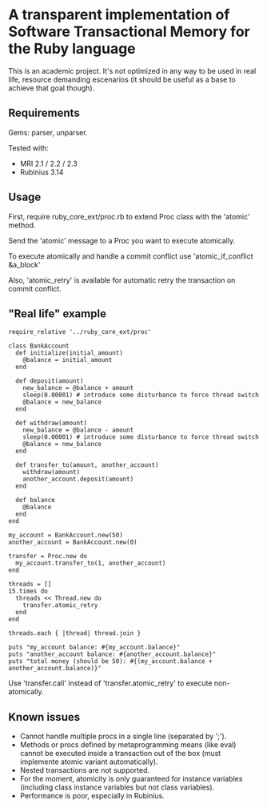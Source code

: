 A transparent implementation of Software Transactional Memory for the Ruby language
===================================================================================

This is an academic project. It's not optimized in any way to be 
used in real life, resource demanding escenarios (it should be 
useful as a base to achieve that goal though).

Requirements
------------
Gems: parser, unparser.

Tested with:
 - MRI 2.1 / 2.2 / 2.3
 - Rubinius 3.14

Usage
-----

First, require ruby_core_ext/proc.rb to extend Proc class with the 
'atomic' method.

Send the 'atomic' message to a Proc you want to execute atomically.

To execute atomically and handle a commit conflict use 
'atomic\_if\_conflict \&a\_block' 

Also, 'atomic\_retry' is available for automatic retry the 
transaction on commit conflict.

"Real life" example
-------------------

    require_relative '../ruby_core_ext/proc'
    
    class BankAccount
      def initialize(initial_amount)
        @balance = initial_amount
      end
    
      def deposit(amount)
        new_balance = @balance + amount
        sleep(0.00001) # introduce some disturbance to force thread switch
        @balance = new_balance
      end
    
      def withdraw(amount)
        new_balance = @balance - amount
        sleep(0.00001) # introduce some disturbance to force thread switch
        @balance = new_balance
      end
    
      def transfer_to(amount, another_account)
        withdraw(amount)
        another_account.deposit(amount)
      end
    
      def balance
        @balance
      end
    end
    
    my_account = BankAccount.new(50)
    another_account = BankAccount.new(0)
    
    transfer = Proc.new do
      my_account.transfer_to(1, another_account)
    end
    
    threads = []
    15.times do
      threads << Thread.new do
        transfer.atomic_retry
      end
    end
    
    threads.each { |thread| thread.join }
    
    puts "my_account balance: #{my_account.balance}"
    puts "another_account balance: #{another_account.balance}"
    puts "total money (should be 50): #{(my_account.balance + another_account.balance)}"

Use 'transfer.call' instead of 'transfer.atomic_retry' to execute 
non-atomically.

Known issues
------------

- Cannot handle multiple procs in a single line (separated by ';').
- Methods or procs defined by metaprogramming means (like eval) cannot 
be executed inside a transaction out of the box (must implemente atomic 
variant automatically).
- Nested transactions are not supported.
- For the moment, atomicity is only guaranteed for instance variables 
(including class instance variables but not class variables).
- Performance is poor, especially in Rubinius. 